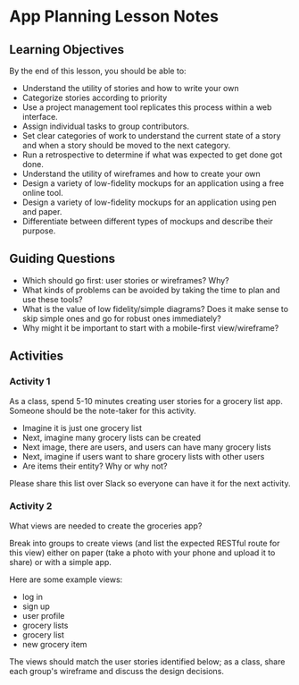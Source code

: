 # App Planning Lesson Notes

## Learning Objectives

By the end of this lesson, you should be able to:

- Understand the utility of stories and how to write your own
- Categorize stories according to priority
- Use a project management tool replicates this process within a web interface.
- Assign individual tasks to group contributors.
- Set clear categories of work to understand the current state of a story and when a story should be moved to the next category.
- Run a retrospective to determine if what was expected to get done got done.
- Understand the utility of wireframes and how to create your own
- Design a variety of low-fidelity mockups for an application using a free online tool.
- Design a variety of low-fidelity mockups for an application using pen and paper.
- Differentiate between different types of mockups and describe their purpose.

## Guiding Questions

- Which should go first: user stories or wireframes? Why?
- What kinds of problems can be avoided by taking the time to plan and use these tools?
- What is the value of low fidelity/simple diagrams? Does it make sense to skip simple ones and go for robust ones immediately?
- Why might it be important to start with a mobile-first view/wireframe?

## Activities

### Activity 1

As a class, spend 5-10 minutes creating user stories for a grocery list app. Someone should be the note-taker for this activity.

- Imagine it is just one grocery list
- Next, imagine many grocery lists can be created
- Next image, there are users, and users can have many grocery lists
- Next, imagine if users want to share grocery lists with other users
- Are items their entity? Why or why not?

Please share this list over Slack so everyone can have it for the next activity.

### Activity 2

What views are needed to create the groceries app?

Break into groups to create views (and list the expected RESTful route for this view) either on paper (take a photo with your phone and upload it to share) or with a simple app.

Here are some example views:

- log in
- sign up
- user profile
- grocery lists
- grocery list
- new grocery item

The views should match the user stories identified below; as a class, share each group's wireframe and discuss the design decisions.

